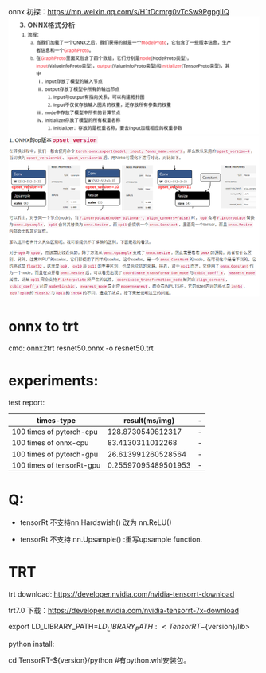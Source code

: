 onnx 初探：https://mp.weixin.qq.com/s/H1tDcmrg0vTcSw9PgpgIIQ
![img.png](util_imgs/img.png)
![img_2.png](util_imgs/img_2.png)

# onnx to trt
cmd: onnx2trt resnet50.onnx -o resnet50.trt

# experiments:
test report:

times-type | result(ms/img) |-
---|---|---
100 times of pytorch-cpu | 128.8730549812317  |-
100 times of onnx-cpu |     83.4130311012268 |-
100 times of pytorch-gpu |  26.613991260528564  |-
100 times of tensorRt-gpu |  0.25597095489501953  |-

# Q:
- tensorRt 不支持nn.Hardswish() 改为 nn.ReLU()

- tensorRt 不支持 nn.Upsample() :重写upsample function.

#  TRT
trt download: https://developer.nvidia.com/nvidia-tensorrt-download

trt7.0 下载：https://developer.nvidia.com/nvidia-tensorrt-7x-download

export LD_LIBRARY_PATH=$LD_LIBRARY_PATH:<TensorRT-${version}/lib>

python install:

cd TensorRT-${version}/python #有python.whl安装包。


